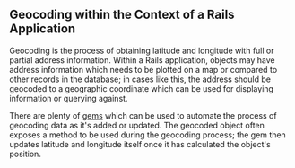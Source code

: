 ## Geocoding within the Context of a Rails Application

Geocoding is the process of obtaining latitude and longitude with full or
partial address information. Within a Rails application, objects may have
address information which needs to be plotted on a map or compared to other
records in the database; in cases like this, the address should be geocoded to
a geographic coordinate which can be used for displaying information or
querying against.

There are plenty of [gems](#gems) which can be used to automate the process of
geocoding data as it's added or updated. The geocoded object often exposes a
method to be used during the geocoding process; the gem then updates latitude
and longitude itself once it has calculated the object's position.
